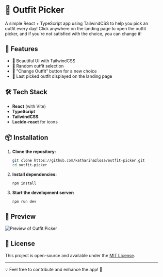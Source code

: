 # 👗 Outfit Picker

A simple React + TypeScript app using TailwindCSS to help you pick an outfit every day! Click anywhere on the landing page to open the outfit picker, and if you're not satisfied with the choice, you can change it!

## 🚀 Features
- 🎨 Beautiful UI with TailwindCSS
- 🎲 Random outfit selection
- 🔄 "Change Outfit" button for a new choice
- 📌 Last picked outfit displayed on the landing page

## 🛠️ Tech Stack
- **React** (with Vite)
- **TypeScript**
- **TailwindCSS**
- **Lucide-react** for icons

## 📦 Installation

1. **Clone the repository:**
   ```sh
   git clone https://github.com/katharinazlosa/outfit-picker.git
   cd outfit-picker
   ```
2. **Install dependencies:**
   ```sh
   npm install
   ```
3. **Start the development server:**
   ```sh
   npm run dev
   ```

## 📸 Preview
![Preview of Outfit Picker](https://your-image-link.com)

## 📜 License
This project is open-source and available under the [MIT License](LICENSE).

---
💡 Feel free to contribute and enhance the app! 🎉

